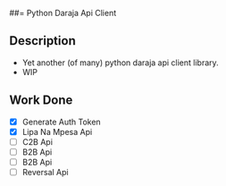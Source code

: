 ##= Python Daraja Api Client
## Description
- Yet another (of many) python daraja api client library.
- WIP

## Work Done
- [x] Generate Auth Token
- [x] Lipa Na Mpesa Api
- [ ] C2B Api
- [ ] B2B Api
- [ ] B2B Api
- [ ] Reversal Api

